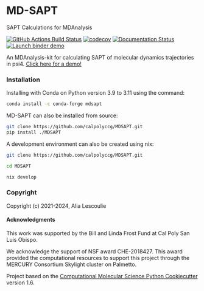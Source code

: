 MD-SAPT
==============================
SAPT Calculations for MDAnalysis

[//]: # (Badges)
[![GitHub Actions Build Status](https://github.com/calpolyccg/MDSAPT/workflows/CI/badge.svg)](https://github.com/alescolie/MDSAPT/actions?query=workflow%3ACI)
[![codecov](https://codecov.io/gh/calpolyccg/MDSAPT/branch/master/graph/badge.svg)](https://codecov.io/gh/alescoulie/MDSAPT/branch/master)
[![Documentation Status](https://readthedocs.org/projects/mdsapt/badge/?version=latest)](https://mdsapt.readthedocs.io/en/latest/?badge=latest)
[![Launch binder demo](https://mybinder.org/badge_logo.svg)](https://mybinder.org/v2/gh/calpolyccg/MDSAPT_demo/master?labpath=MD-SAPT_demo.ipynb)

An MDAnalysis-kit for calculating SAPT of molecular dynamics trajectories in psi4. [Click here for a demo!](https://mybinder.org/v2/gh/calpolyccg/MDSAPT_demo/master?labpath=MD-SAPT_demo.ipynb)

### Installation

Installing with Conda on Python version 3.9 to 3.11 using the command:

``` bash
conda install -c conda-forge mdsapt
```

MD-SAPT can also be installed from source:

``` bash
git clone https://github.com/calpolyccg/MDSAPT.git
pip install ./MDSAPT
```

A development environment can also be created using nix:

``` bash 
git clone https://github.com/calpolyccg/MDSAPT.git

cd MDSAPT

nix develop
```

### Copyright

Copyright (c) 2021-2024, Alia Lescoulie

#### Acknowledgments

This work was supported by the Bill and Linda Frost Fund at Cal Poly San Luis Obispo.

We acknowledge the support of NSF award CHE-2018427.  This award provided the computational resources to support this project through the MERCURY Consortium Skylight cluster on Palmetto. 

Project based on the [Computational Molecular Science Python Cookiecutter](https://github.com/molssi/cookiecutter-cms) version 1.6.

